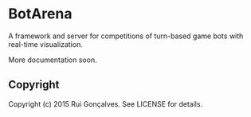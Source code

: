 # BotArena

A framework and server for competitions of turn-based game bots with real-time visualization.

More documentation soon.

## Copyright

Copyright (c) 2015 Rui Gonçalves. See LICENSE for details.
